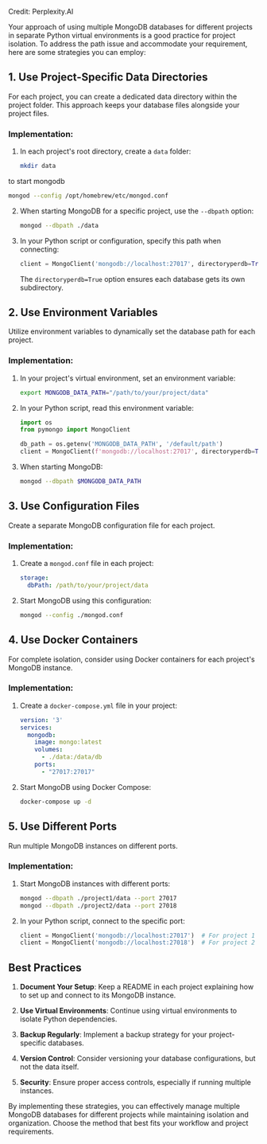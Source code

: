 Credit: Perplexity.AI

Your approach of using multiple MongoDB databases for different projects in separate Python virtual environments is a good practice for project isolation. To address the path issue and accommodate your requirement, here are some strategies you can employ:

## 1. Use Project-Specific Data Directories

For each project, you can create a dedicated data directory within the project folder. This approach keeps your database files alongside your project files.

### Implementation:

1. In each project's root directory, create a `data` folder:

   ```sh
   mkdir data
   ```
   
to start mongodb
```sh
mongod --config /opt/homebrew/etc/mongod.conf
```
2. When starting MongoDB for a specific project, use the `--dbpath` option:

   ```sh
   mongod --dbpath ./data
   ```

3. In your Python script or configuration, specify this path when connecting:

   ```python
   client = MongoClient('mongodb://localhost:27017', directoryperdb=True)
   ```

   The `directoryperdb=True` option ensures each database gets its own subdirectory.

## 2. Use Environment Variables

Utilize environment variables to dynamically set the database path for each project.

### Implementation:

1. In your project's virtual environment, set an environment variable:

   ```sh
   export MONGODB_DATA_PATH="/path/to/your/project/data"
   ```

2. In your Python script, read this environment variable:

   ```python
   import os
   from pymongo import MongoClient

   db_path = os.getenv('MONGODB_DATA_PATH', '/default/path')
   client = MongoClient(f'mongodb://localhost:27017', directoryperdb=True)
   ```

3. When starting MongoDB:

   ```sh
   mongod --dbpath $MONGODB_DATA_PATH
   ```

## 3. Use Configuration Files

Create a separate MongoDB configuration file for each project.

### Implementation:

1. Create a `mongod.conf` file in each project:

   ```yaml
   storage:
     dbPath: /path/to/your/project/data
   ```

2. Start MongoDB using this configuration:

   ```sh
   mongod --config ./mongod.conf
   ```

## 4. Use Docker Containers

For complete isolation, consider using Docker containers for each project's MongoDB instance.

### Implementation:

1. Create a `docker-compose.yml` file in your project:

   ```yaml
   version: '3'
   services:
     mongodb:
       image: mongo:latest
       volumes:
         - ./data:/data/db
       ports:
         - "27017:27017"
   ```

2. Start MongoDB using Docker Compose:

   ```sh
   docker-compose up -d
   ```

## 5. Use Different Ports

Run multiple MongoDB instances on different ports.

### Implementation:

1. Start MongoDB instances with different ports:

   ```sh
   mongod --dbpath ./project1/data --port 27017
   mongod --dbpath ./project2/data --port 27018
   ```

2. In your Python script, connect to the specific port:

   ```python
   client = MongoClient('mongodb://localhost:27017')  # For project 1
   client = MongoClient('mongodb://localhost:27018')  # For project 2
   ```

## Best Practices

1. **Document Your Setup**: Keep a README in each project explaining how to set up and connect to its MongoDB instance.

2. **Use Virtual Environments**: Continue using virtual environments to isolate Python dependencies.

3. **Backup Regularly**: Implement a backup strategy for your project-specific databases.

4. **Version Control**: Consider versioning your database configurations, but not the data itself.

5. **Security**: Ensure proper access controls, especially if running multiple instances.

By implementing these strategies, you can effectively manage multiple MongoDB databases for different projects while maintaining isolation and organization. Choose the method that best fits your workflow and project requirements.